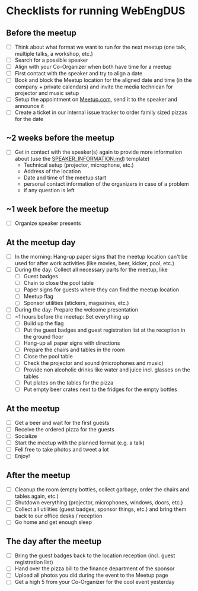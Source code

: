 # Checklists for running WebEngDUS

## Before the meetup

- [ ] Think about what format we want to run for the next meetup (one talk, multiple talks, a workshop, etc.)
- [ ] Search for a possible speaker
- [ ] Align with your Co-Organizer when both have time for a meetup
- [ ] First contact with the speaker and try to align a date
- [ ] Book and block the Meetup location for the aligned date and time (in the company + private calendars) and invite the media technican for projector and music setup
- [ ] Setup the appointment on [Meetup.com](https://www.meetup.com/), send it to the speaker and announce it
- [ ] Create a ticket in our internal issue tracker to order family sized pizzas for the date

## ~2 weeks before the meetup

- [ ] Get in contact with the speaker(s) again to provide more information about (use the [SPEAKER_INFORMATION.md](./SPEAKER_INFORMATION.md)) template)
	- Technical setup (projector, microphone, etc.)
	- Address of the location
	- Date and time of the meetup start
	- personal contact information of the organizers in case of a problem
	- if any question is left

## ~1 week before the meetup

- [ ] Organize speaker presents

## At the meetup day

- [ ] In the morning: Hang-up paper signs that the meetup location can't be used for after work activities (like movies, beer, kicker, pool, etc.)
- [ ] During the day: Collect all necessary parts for the meetup, like
	- [ ] Guest badges
	- [ ] Chain to close the pool table
	- [ ] Paper signs for guests where they can find the meetup location
	- [ ] Meetup flag
	- [ ] Sponsor utilities (stickers, magazines, etc.)
- [ ] During the day: Prepare the welcome presentation
- [ ] ~1 hours before the meetup: Set everything up
	- [ ] Build up the flag
	- [ ] Put the guest badges and guest registration list at the reception in the ground floor
	- [ ] Hang-up all paper signs with directions
	- [ ] Prepare the chairs and tables in the room
	- [ ] Close the pool table
	- [ ] Check the projector and sound (microphones and music)
	- [ ] Provide non alcoholic drinks like water and juice incl. glasses on the tables
	- [ ] Put plates on the tables for the pizza
	- [ ] Put empty beer crates next to the fridges for the empty bottles

## At the meetup

- [ ] Get a beer and wait for the first guests
- [ ] Receive the ordered pizza for the guests
- [ ] Socialize
- [ ] Start the meetup with the planned format (e.g. a talk)
- [ ] Fell free to take photos and tweet a lot
- [ ] Enjoy!

## After the meetup

- [ ] Cleanup the room (empty bottles, collect garbage, order the chairs and tables again, etc.)
- [ ] Shutdown everything (projector, microphones, windows, doors, etc.)
- [ ] Collect all utilities (guest badges, sponsor things, etc.) and bring them back to our office desks / reception
- [ ] Go home and get enough sleep

## The day after the meetup

- [ ] Bring the guest badges back to the location reception (incl. guest registration list)
- [ ] Hand over the pizza bill to the finance department of the sponsor
- [ ] Upload all photos you did during the event to the Meetup page
- [ ] Get a high 5 from your Co-Organizer for the cool event yesterday
